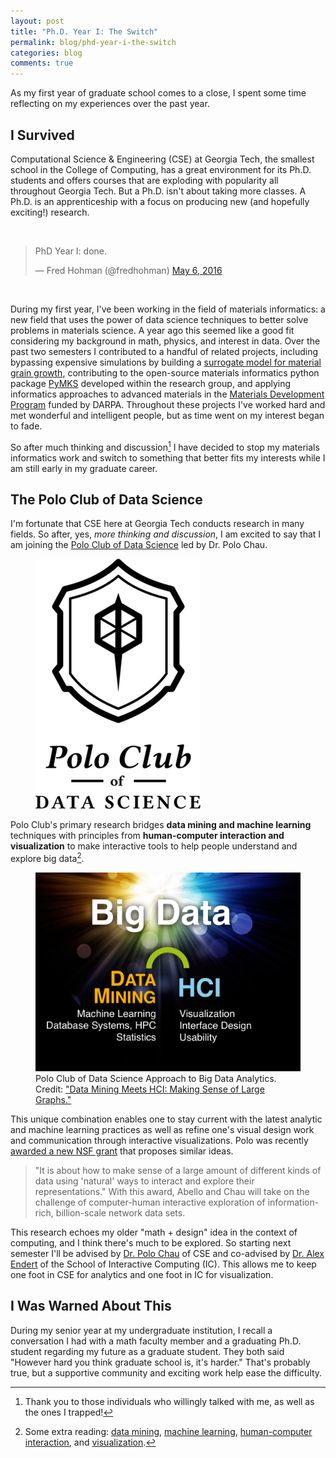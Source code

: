 ```yaml
---
layout: post
title: "Ph.D. Year I: The Switch"
permalink: blog/phd-year-i-the-switch
categories: blog
comments: true
---
```


As my first year of graduate school comes to a close, I spent some time reflecting on my experiences over the past year.

<!--more-->

## I Survived

Computational Science & Engineering (CSE) at Georgia Tech, the smallest school in the College of Computing, has a great environment for its Ph.D. students and offers courses that are exploding with popularity all throughout Georgia Tech. But a Ph.D. isn't about taking more classes. A Ph.D. is an apprenticeship with a focus on producing new (and hopefully exciting!) research. 

&nbsp;

<blockquote class="twitter-tweet tw-align-center" data-lang="en"><p lang="en" dir="ltr">PhD Year I: done.</p>&mdash; Fred Hohman (@fredhohman) <a href="https://twitter.com/fredhohman/status/728667114047995904">May 6, 2016</a></blockquote> <script async src="//platform.twitter.com/widgets.js" charset="utf-8"></script>

&nbsp;

During my first year, I've been working in the field of materials informatics: a new field that uses the power of data science techniques to better solve problems in materials science. A year ago this seemed like a good fit considering my background in math, physics, and interest in data. Over the past two semesters I contributed to a handful of related projects, including bypassing expensive simulations by building a [surrogate model for material grain growth][grain-growth], contributing to the open-source materials informatics python package [PyMKS][pymks] developed within the research group, and applying informatics approaches to advanced materials in the [Materials Development Program][mdp] funded by DARPA. Throughout these projects I've worked hard and met wonderful and intelligent people, but as time went on my interest began to fade.

So after much thinking and discussion[^fn-discussion] I have decided to stop my materials informatics work and switch to something that better fits my interests while I am still early in my graduate career. 

## The Polo Club of Data Science

I'm fortunate that CSE here at Georgia Tech conducts research in many fields. So after, yes, *more thinking and discussion*, I am excited to say that I am joining the [Polo Club of Data Science][poloclub] led by Dr. Polo Chau. 

<figure>
  <img class="full" src="/images/blog/poloclub-logo-black.png" alt="Polo Club of Data Science.">
</figure>

Polo Club's primary research bridges **data mining and machine learning** techniques with principles from **human-computer interaction and visualization** to make interactive tools to help people understand and explore big data[^research-areas].

<figure>
  <img class="full" src="/images/blog/poloclub-slide.pdf" alt="Polo Club of Data Science Approach to Big Data Analytics.">
  <figcaption>Polo Club of Data Science Approach to Big Data Analytics. <br/>Credit: <a href="http://www.cs.cmu.edu/~dchau/thesis/polo_thesis.pdf">"Data Mining Meets HCI: Making Sense of Large Graphs."</a></figcaption>
</figure>

This unique combination enables one to stay current with the latest analytic and machine learning practices as well as refine one's visual design work and communication through interactive visualizations. Polo was recently [awarded a new NSF grant][polo-nsf] that proposes similar ideas.

>"It is about how to make sense of a large amount of different kinds of data using 'natural' ways to interact and explore their representations."
>With this award, Abello and Chau will take on the challenge of computer-human interactive exploration of information-rich, billion-scale network data sets.

This research echoes my older "math + design" idea in the context of computing, and I think there's much to be explored. So starting next semester I'll be advised by [Dr. Polo Chau][polo] of CSE and co-advised by [Dr. Alex Endert][alex] of the School of Interactive Computing (IC). This allows me to keep one foot in CSE for analytics and one foot in IC for visualization.

## I Was Warned About This

During my senior year at my undergraduate institution, I recall a conversation I had with a math faculty member and a graduating Ph.D. student regarding my future as a graduate student. They both said "However hard you think graduate school is, it's harder." That's probably true, but a supportive community and exciting work help ease the difficulty.

[^fn-discussion]: Thank you to those individuals who willingly talked with me, as well as the ones I trapped!
[^research-areas]: Some extra reading: <a href="https://en.wikipedia.org/wiki/Data_mining" title="Data Mining.">data mining</a>, <a href="https://en.wikipedia.org/wiki/Machine_learning">machine learning</a>, <a href="https://en.wikipedia.org/wiki/Human–computer_interaction">human-computer interaction</a>, and <a href="https://en.wikipedia.org/wiki/Visualization_(computer_graphics)">visualization</a>.

[grain-growth]: http://fredhohman.com/projects/material-informatics-grain-growth "Materials Informatics Grain Growth Project."
[pymks]: http://www.pymks.org "PyMKS."
[mdp]: http://www.darpa.mil/program/materials-development-for-platforms "Materials Development for Platforms."
[poloclub]: http://poloclub.gatech.edu "Polo Club of Data Science."
[polo]: http://www.cc.gatech.edu/~dchau/ "Polo Chau."
[alex]: http://va.gatech.edu/endert/ "Alex Endert."
[polo-nsf]: http://www.cse.gatech.edu/news/522401/12m-nsf-award-helps-consumers-enter-age-big-data "$1.2M NSF Award Helps Consumers Enter Age of Big Data."


